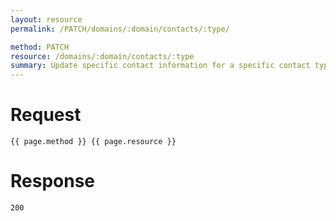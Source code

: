 ```yaml
---
layout: resource
permalink: /PATCH/domains/:domain/contacts/:type/

method: PATCH
resource: /domains/:domain/contacts/:type
summary: Update specific contact information for a specific contact type.
---
```


# Request

~~~
{{ page.method }} {{ page.resource }}
~~~

# Response

~~~
200
~~~

